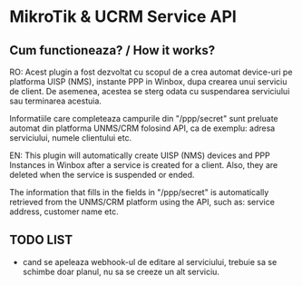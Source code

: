 # MikroTik & UCRM Service API

## Cum functioneaza? / How it works?

RO:
Acest plugin a fost dezvoltat cu scopul de a crea automat device-uri pe platforma UISP (NMS), instante PPP in Winbox,
dupa crearea unui serviciu de client. De asemenea, acestea se sterg odata cu suspendarea serviciului sau terminarea acestuia.

Informatiile care completeaza campurile din "/ppp/secret" sunt preluate automat din platforma UNMS/CRM folosind API, ca
de exemplu: adresa serviciului, numele clientului etc.

EN:
This plugin will automatically create UISP (NMS) devices and PPP Instances in Winbox after a service is created for a client.
Also, they are deleted when the service is suspended or ended.

The information that fills in the fields in "/ppp/secret" is automatically retrieved from the UNMS/CRM platform using the API,
such as: service address, customer name etc.

## TODO LIST

- cand se apeleaza webhook-ul de editare al serviciului, trebuie sa se schimbe doar planul, nu sa se creeze un alt serviciu.

